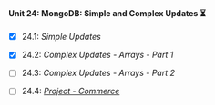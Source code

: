 #### Unit 24: MongoDB: Simple and Complex Updates :hourglass_flowing_sand:

- [X] 24.1: _Simple Updates_
- [X] 24.2: _Complex Updates - Arrays - Part 1_
- [ ] 24.3: _Complex Updates - Arrays - Part 2_
- [ ] 24.4: [_Project - Commerce_]()

